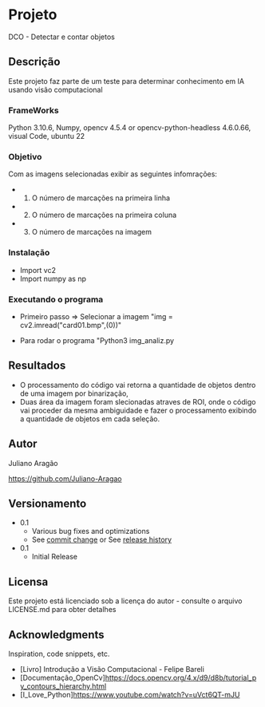 # Projeto

DCO - Detectar e contar objetos

## Descrição

Este projeto faz parte de um teste para determinar conhecimento em IA usando visão computacional

### FrameWorks

Python 3.10.6,  Numpy, opencv 4.5.4 or opencv-python-headless 4.6.0.66, visual Code, ubuntu 22 

### Objetivo

Com as imagens selecionadas exibir as seguintes infomrações:  
   * 1. O número de marcações na primeira linha
   * 2. O número de marcações na primeira coluna
   * 3. O número de marcações na imagem

### Instalação

* Import vc2
* Import numpy as np

### Executando o programa

* Primeiro passo => Selecionar a imagem
"img = cv2.imread("card01.bmp",(0))"

* Para rodar o programa
"Python3 img_analiz.py

## Resultados

* O processamento do código vai retorna a quantidade de objetos dentro de uma imagem por binarização, 
* Duas área da imagem foram slecionadas atraves de ROI, onde o código vai proceder da mesma ambiguidade e fazer 
    o processamento exibindo a quantidade de objetos em cada seleção. 
## Autor

Juliano Aragão

https://github.com/Juliano-Aragao

## Versionamento 

* 0.1
    * Various bug fixes and optimizations
    * See [commit change]() or See [release history]()
* 0.1
    * Initial Release

## Licensa 

Este projeto está licenciado sob a licença do autor - consulte o arquivo LICENSE.md para obter detalhes

## Acknowledgments

Inspiration, code snippets, etc.
* [Livro] Introdução a Visão Computacional - Felipe Bareli
* [Documentação_OpenCv]https://docs.opencv.org/4.x/d9/d8b/tutorial_py_contours_hierarchy.html
* [I_Love_Python]https://www.youtube.com/watch?v=uVct6QT-mJU
